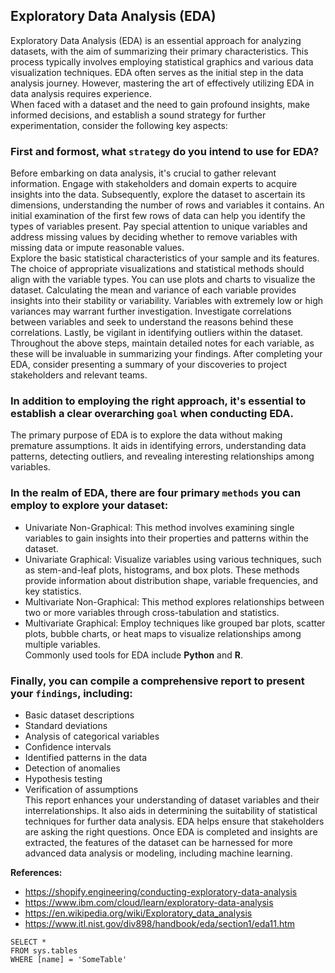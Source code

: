 ## **Exploratory Data Analysis (EDA)**

Exploratory Data Analysis (EDA) is an essential approach for analyzing datasets, with the aim of summarizing their primary characteristics. This process typically involves employing statistical graphics and various data visualization techniques. EDA often serves as the initial step in the data analysis journey. However, mastering the art of effectively utilizing EDA in data analysis requires experience.    
When faced with a dataset and the need to gain profound insights, make informed decisions, and establish a sound strategy for further experimentation, consider the following key aspects:    
### First and formost, what `strategy` do you intend to use for EDA?   
Before embarking on data analysis, it's crucial to gather relevant information. Engage with stakeholders and domain experts to acquire insights into the data. Subsequently, explore the dataset to ascertain its dimensions, understanding the number of rows and variables it contains. An initial examination of the first few rows of data can help you identify the types of variables present. Pay special attention to unique variables and address missing values by deciding whether to remove variables with missing data or impute reasonable values.    
Explore the basic statistical characteristics of your sample and its features. The choice of appropriate visualizations and statistical methods should align with the variable types. You can use plots and charts to visualize the dataset. Calculating the mean and variance of each variable provides insights into their stability or variability. Variables with extremely low or high variances may warrant further investigation. Investigate correlations between variables and seek to understand the reasons behind these correlations. Lastly, be vigilant in identifying outliers within the dataset.    
Throughout the above steps, maintain detailed notes for each variable, as these will be invaluable in summarizing your findings. After completing your EDA, consider presenting a summary of your discoveries to project stakeholders and relevant teams.    

### In addition to employing the right approach, it's essential to establish a clear overarching `goal` when conducting EDA.   
The primary purpose of EDA is to explore the data without making premature assumptions. It aids in identifying errors, understanding data patterns, detecting outliers, and revealing interesting relationships among variables.    
### In the realm of EDA, there are four primary `methods` you can employ to explore your dataset:  
+ Univariate Non-Graphical: This method involves examining single variables to gain insights into their properties and patterns within the dataset.  
+ Univariate Graphical: Visualize variables using various techniques, such as stem-and-leaf plots, histograms, and box plots. These methods provide information about distribution shape, variable frequencies, and key statistics.  
+ Multivariate Non-Graphical: This method explores relationships between two or more variables through cross-tabulation and statistics.  
+ Multivariate Graphical: Employ techniques like grouped bar plots, scatter plots, bubble charts, or heat maps to visualize relationships among multiple variables.  
Commonly used tools for EDA include **Python** and **R**.  
### Finally, you can compile a comprehensive report to present your `findings`, including:   
  - Basic dataset descriptions  
  - Standard deviations  
  - Analysis of categorical variables  
  - Confidence intervals  
  - Identified patterns in the data  
  - Detection of anomalies  
  - Hypothesis testing  
  - Verification of assumptions  
This report enhances your understanding of dataset variables and their interrelationships. It also aids in determining the suitability of statistical techniques for further data analysis. EDA helps ensure that stakeholders are asking the right questions. Once EDA is completed and insights are extracted, the features of the dataset can be harnessed for more advanced data analysis or modeling, including machine learning.  

**References:** 
- https://shopify.engineering/conducting-exploratory-data-analysis  
- https://www.ibm.com/cloud/learn/exploratory-data-analysis  
- https://en.wikipedia.org/wiki/Exploratory_data_analysis  
- https://www.itl.nist.gov/div898/handbook/eda/section1/eda11.htm

 ```tsql
 SELECT *
 FROM sys.tables
 WHERE [name] = 'SomeTable'
 ```
